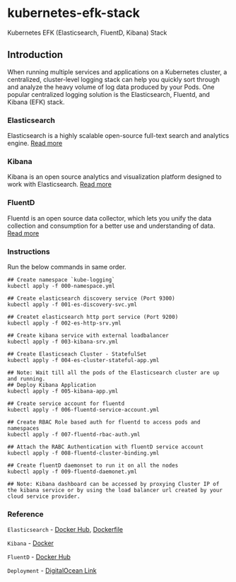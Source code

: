 # kubernetes-efk-stack
Kubernetes EFK (Elasticsearch, FluentD, Kibana) Stack

## Introduction
When running multiple services and applications on a Kubernetes cluster, a centralized, cluster-level logging stack can help you quickly sort through and analyze the heavy volume of log data produced by your Pods. One popular centralized logging solution is the Elasticsearch, Fluentd, and Kibana (EFK) stack.

### Elasticsearch
Elasticsearch is a highly scalable open-source full-text search and analytics engine. 
[Read more](https://www.elastic.co/guide/en/elasticsearch/reference/current/getting-started.html)

### Kibana
Kibana is an open source analytics and visualization platform designed to work with Elasticsearch. 
[Read more](https://www.elastic.co/guide/en/kibana/current/introduction.html)

### FluentD
Fluentd is an open source data collector, which lets you unify the data collection and consumption for a better use and understanding of data. [Read more](https://docs.fluentd.org/v1.0/articles/quickstart)

### Instructions
Run the below commands in same order.

```
## Create namespace `kube-logging`
kubectl apply -f 000-namespace.yml

## Create elasticsearch discovery service (Port 9300)
kubectl apply -f 001-es-discovery-svc.yml

## Createt elasticsearch http port service (Port 9200)
kubectl apply -f 002-es-http-srv.yml

## Create kibana service with external loadbalancer
kubectl apply -f 003-kibana-srv.yml

## Create Elasticseach Cluster - StatefulSet
kubectl apply -f 004-es-cluster-stateful-app.yml

## Note: Wait till all the pods of the Elasticsearch cluster are up and running.
## Deploy Kibana Application
kubectl apply -f 005-kibana-app.yml

## Create service account for fluentd
kubectl apply -f 006-fluentd-service-account.yml

## Create RBAC Role based auth for fluentd to access pods and namespaces
kubectl apply -f 007-fluentd-rbac-auth.yml

## Attach the RABC Authentication with fluentD service account
kubectl apply -f 008-fluentd-cluster-binding.yml

## Create fluentD daemonset to run it on all the nodes
kubectl apply -f 009-fluentd-daemonet.yml

## Note: Kibana dashboard can be accessed by proxying Cluster IP of the kibana service or by using the load balancer url created by your cloud service provider.

```

### Reference

`Elasticsearch`  - [Docker Hub](https://hub.docker.com/r/rolindroy/elasticsearch), [Dockerfile](https://github.com/rolindroy/k8s-elasticsearch-php/blob/master/elasticsearch-db/6.6.0/Dockerfile)

`Kibana` - [Docker](https://www.elastic.co/guide/en/kibana/current/docker.html)

`FluentD` - [Docker Hub](https://hub.docker.com/r/fluent/fluentd/)

`Deployment` - [DigitalOcean Link](https://www.digitalocean.com/community/tutorials/how-to-set-up-an-elasticsearch-fluentd-and-kibana-efk-logging-stack-on-kubernetes#step-4-%E2%80%94-creating-the-fluentd-daemonset)

